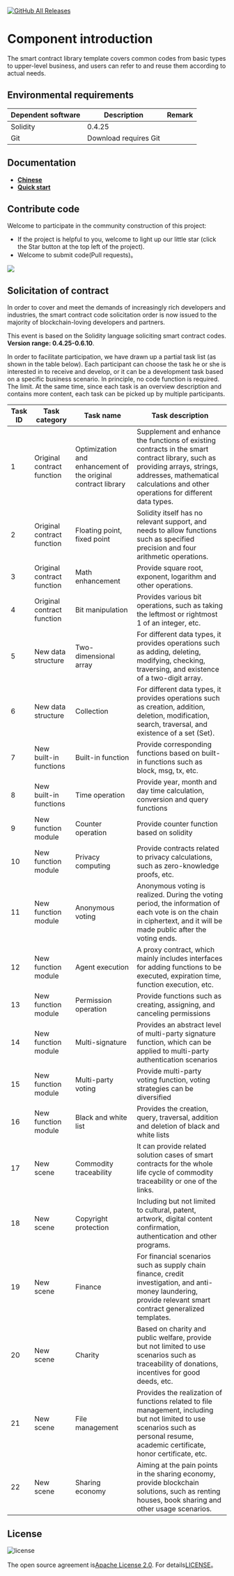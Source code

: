 [![GitHub All Releases](https://img.shields.io/github/downloads/WeBankBlockchain/SmartDev-Contract/total.svg)](https://github.com/WeBankBlockchain/SmartDev-Contract)


# Component introduction

The smart contract library template covers common codes from basic types to upper-level business, and users can refer to and reuse them according to actual needs.

[](https://toolkit-doc.readthedocs.io/zh_CN/latest/_images/wescott.png)

## Environmental requirements

| Dependent software | Description |Remark|
| --- | --- | --- |
| Solidity | 0.4.25 | |
| Git | Download requires Git | |

## Documentation
- [**Chinese**](https://toolkit-doc.readthedocs.io/zh_CN/latest/docs/WeBankBlockchain-SmartDev-Contract/index.html)
- [**Quick start**](https://toolkit-doc.readthedocs.io/zh_CN/latest/docs/WeBankBlockchain-SmartDev-Contract/quick_start.html)
## Contribute code
Welcome to participate in the community construction of this project:
- If the project is helpful to you, welcome to light up our little star (click the Star button at the top left of the project).
- Welcome to submit code(Pull requests)。


![](https://media.githubusercontent.com/media/FISCO-BCOS/LargeFiles/master/images/QR_image.png)

## Solicitation of contract
 In order to cover and meet the demands of increasingly rich developers and industries, the smart contract code solicitation order is now issued to the majority of blockchain-loving developers and partners.
 
 This event is based on the Solidity language soliciting smart contract codes. **Version range: 0.4.25-0.6.10**.

In order to facilitate participation, we have drawn up a partial task list (as shown in the table below). Each participant can choose the task he or she is interested in to receive and develop, or it can be a development task based on a specific business scenario. In principle, no code function is required. The limit. At the same time, since each task is an overview description and contains more content, each task can be picked up by multiple participants.

|Task ID	| Task category| Task name	| Task description|
| --- | --- | --- | --- |
|1 |   Original contract function	| Optimization and enhancement of the original contract library	|Supplement and enhance the functions of existing contracts in the smart contract library, such as providing arrays, strings, addresses, mathematical calculations and other operations for different data types.|
|2 |   Original contract function	| Floating point, fixed point	|Solidity itself has no relevant support, and needs to allow functions such as specified precision and four arithmetic operations.|
|3 |   Original contract function	| Math enhancement	|Provide square root, exponent, logarithm and other operations.|
|4 |   Original contract function	| Bit manipulation	|Provides various bit operations, such as taking the leftmost or rightmost 1 of an integer, etc.|
|5	|   New data structure	| Two-dimensional array	|For different data types, it provides operations such as adding, deleting, modifying, checking, traversing, and existence of a two-digit array.|
|6	|	New data structure	| Collection	       | For different data types, it provides operations such as creation, addition, deletion, modification, search, traversal, and existence of a set (Set).|
|7	|	New built-in functions	| Built-in function	|Provide corresponding functions based on built-in functions such as block, msg, tx, etc.|
|8	|	New built-in functions	| Time operation	|Provide year, month and day time calculation, conversion and query functions|
|9 |   New function module	| Counter operation | Provide counter function based on solidity|
|10 |  	New function module	| Privacy computing	|Provide contracts related to privacy calculations, such as zero-knowledge proofs, etc.|
|11 |  	New function module	| Anonymous voting	|Anonymous voting is realized. During the voting period, the information of each vote is on the chain in ciphertext, and it will be made public after the voting ends.|
|12 |  	New function module	| Agent execution	|A proxy contract, which mainly includes interfaces for adding functions to be executed, expiration time, function execution, etc.|
|13 |  	New function module	| Permission operation	|Provide functions such as creating, assigning, and canceling permissions|
|14 |  	New function module	| Multi-signature	|Provides an abstract level of multi-party signature function, which can be applied to multi-party authentication scenarios|
|15 |  	New function module	| Multi-party voting	|Provide multi-party voting function, voting strategies can be diversified|
|16 |  	New function module	| Black and white list	|Provides the creation, query, traversal, addition and deletion of black and white lists|
|17 |   New scene	| Commodity traceability	|It can provide related solution cases of smart contracts for the whole life cycle of commodity traceability or one of the links.|
|18 |  	New scene	| Copyright protection	|Including but not limited to cultural, patent, artwork, digital content confirmation, authentication and other programs.|
|19 |  	New scene	| Finance	   |For financial scenarios such as supply chain finance, credit investigation, and anti-money laundering, provide relevant smart contract generalized templates.|
|20 |  	New scene	| Charity	|Based on charity and public welfare, provide but not limited to use scenarios such as traceability of donations, incentives for good deeds, etc.|
|21 |  	New scene	| File management	|Provides the realization of functions related to file management, including but not limited to use scenarios such as personal resume, academic certificate, honor certificate, etc.|
|22 |  	New scene	| Sharing economy	|Aiming at the pain points in the sharing economy, provide blockchain solutions, such as renting houses, book sharing and other usage scenarios.|


## License
![license](http://img.shields.io/badge/license-Apache%20v2-blue.svg)

The open source agreement is[Apache License 2.0](http://www.apache.org/licenses/). For details[LICENSE](../LICENSE)。




